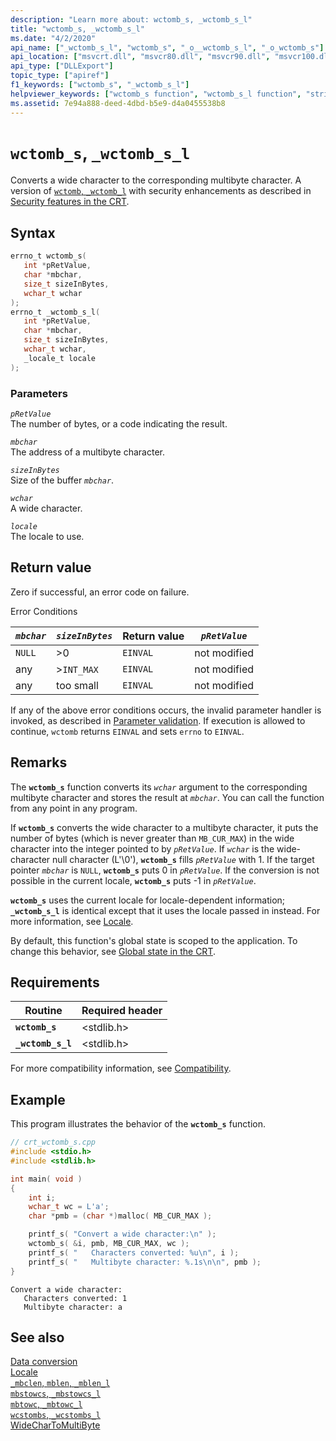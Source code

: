 ```yaml
---
description: "Learn more about: wctomb_s, _wctomb_s_l"
title: "wctomb_s, _wctomb_s_l"
ms.date: "4/2/2020"
api_name: ["_wctomb_s_l", "wctomb_s", "_o__wctomb_s_l", "_o_wctomb_s"]
api_location: ["msvcrt.dll", "msvcr80.dll", "msvcr90.dll", "msvcr100.dll", "msvcr100_clr0400.dll", "msvcr110.dll", "msvcr110_clr0400.dll", "msvcr120.dll", "msvcr120_clr0400.dll", "ucrtbase.dll", "api-ms-win-crt-convert-l1-1-0.dll", "api-ms-win-crt-private-l1-1-0.dll"]
api_type: ["DLLExport"]
topic_type: ["apiref"]
f1_keywords: ["wctomb_s", "_wctomb_s_l"]
helpviewer_keywords: ["wctomb_s function", "wctomb_s_l function", "string conversion, wide characters", "wide characters, converting", "_wctomb_s_l function", "characters, converting", "string conversion, multibyte character strings"]
ms.assetid: 7e94a888-deed-4dbd-b5e9-d4a0455538b8
---
```

# `wctomb_s`, `_wctomb_s_l`

Converts a wide character to the corresponding multibyte character. A version of [`wctomb`, `_wctomb_l`](wctomb-wctomb-l.md) with security enhancements as described in [Security features in the CRT](../security-features-in-the-crt.md).

## Syntax

```C
errno_t wctomb_s(
   int *pRetValue,
   char *mbchar,
   size_t sizeInBytes,
   wchar_t wchar
);
errno_t _wctomb_s_l(
   int *pRetValue,
   char *mbchar,
   size_t sizeInBytes,
   wchar_t wchar,
   _locale_t locale
);
```

### Parameters

*`pRetValue`*\
The number of bytes, or a code indicating the result.

*`mbchar`*\
The address of a multibyte character.

*`sizeInBytes`*\
Size of the buffer *`mbchar`*.

*`wchar`*\
A wide character.

*`locale`*\
The locale to use.

## Return value

Zero if successful, an error code on failure.

Error Conditions

|*`mbchar`*|*`sizeInBytes`*|Return value|*`pRetValue`*|
|--------------|-------------------|------------------|-----------------|
|`NULL`|>0|`EINVAL`|not modified|
|any|>`INT_MAX`|`EINVAL`|not modified|
|any|too small|`EINVAL`|not modified|

If any of the above error conditions occurs, the invalid parameter handler is invoked, as described in [Parameter validation](../parameter-validation.md). If execution is allowed to continue, `wctomb` returns `EINVAL` and sets `errno` to `EINVAL`.

## Remarks

The **`wctomb_s`** function converts its *`wchar`* argument to the corresponding multibyte character and stores the result at *`mbchar`*. You can call the function from any point in any program.

If **`wctomb_s`** converts the wide character to a multibyte character, it puts the number of bytes (which is never greater than `MB_CUR_MAX`) in the wide character into the integer pointed to by *`pRetValue`*. If *`wchar`* is the wide-character null character (L'\0'), **`wctomb_s`** fills *`pRetValue`* with 1. If the target pointer *`mbchar`* is `NULL`, **`wctomb_s`** puts 0 in *`pRetValue`*. If the conversion is not possible in the current locale, **`wctomb_s`** puts -1 in *`pRetValue`*.

**`wctomb_s`** uses the current locale for locale-dependent information; **`_wctomb_s_l`** is identical except that it uses the locale passed in instead. For more information, see [Locale](../locale.md).

By default, this function's global state is scoped to the application. To change this behavior, see [Global state in the CRT](../global-state.md).

## Requirements

|Routine|Required header|
|-------------|---------------------|
|**`wctomb_s`**|\<stdlib.h>|
|**`_wctomb_s_l`**|\<stdlib.h>|

For more compatibility information, see [Compatibility](../compatibility.md).

## Example

This program illustrates the behavior of the **`wctomb_s`** function.

```cpp
// crt_wctomb_s.cpp
#include <stdio.h>
#include <stdlib.h>

int main( void )
{
    int i;
    wchar_t wc = L'a';
    char *pmb = (char *)malloc( MB_CUR_MAX );

    printf_s( "Convert a wide character:\n" );
    wctomb_s( &i, pmb, MB_CUR_MAX, wc );
    printf_s( "   Characters converted: %u\n", i );
    printf_s( "   Multibyte character: %.1s\n\n", pmb );
}
```

```Output
Convert a wide character:
   Characters converted: 1
   Multibyte character: a
```

## See also

[Data conversion](../data-conversion.md)\
[Locale](../locale.md)\
[`_mbclen`, `mblen`, `_mblen_l`](mbclen-mblen-mblen-l.md)\
[`mbstowcs`, `_mbstowcs_l`](mbstowcs-mbstowcs-l.md)\
[`mbtowc`, `_mbtowc_l`](mbtowc-mbtowc-l.md)\
[`wcstombs`, `_wcstombs_l`](wcstombs-wcstombs-l.md)\
[WideCharToMultiByte](/windows/win32/api/stringapiset/nf-stringapiset-widechartomultibyte)
